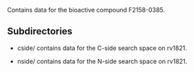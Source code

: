 Contains data for the bioactive compound F2158-0385.

## Subdirectories

- cside/ contains data for the C-side search space on rv1821.

- nside/ contains data for the N-side search space on rv1821.

